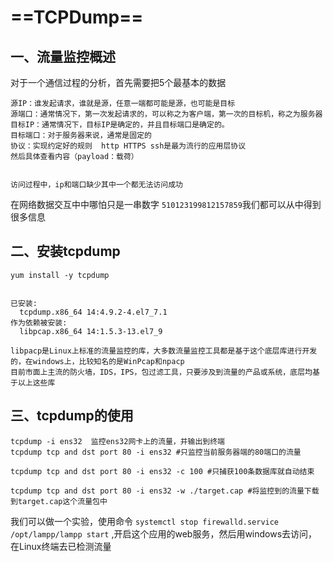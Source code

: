 # ==TCPDump==

## 一、流量监控概述

对于一个通信过程的分析，首先需要把5个最基本的数据

```
源IP：谁发起请求，谁就是源，任意一端都可能是源，也可能是目标
源端口：通常情况下，第一次发起请求的，可以称之为客户端，第一次的目标机，称之为服务器
目标IP：通常情况下，目标IP是确定的，并且目标端口是确定的。
目标端口：对于服务器来说，通常是固定的
协议：实现约定好的规则  http HTTPS ssh是最为流行的应用层协议
然后具体查看内容（payload：载荷）


访问过程中，ip和端口缺少其中一个都无法访问成功
```

在网络数据交互中中哪怕只是一串数字 `510123199812157859`我们都可以从中得到很多信息

## 二、安装tcpdump

```
yum install -y tcpdump


已安装:
  tcpdump.x86_64 14:4.9.2-4.el7_7.1                                                                            
作为依赖被安装:
  libpcap.x86_64 14:1.5.3-13.el7_9 
  
libpacp是Linux上标准的流量监控的库，大多数流量监控工具都是基于这个底层库进行开发的，在windows上，比较知名的是WinPcap和npacp
目前市面上主流的防火墙，IDS，IPS，包过滤工具，只要涉及到流量的产品或系统，底层均基于以上这些库
```

## 三、tcpdump的使用

```
tcpdump -i ens32  监控ens32网卡上的流量，并输出到终端
tcpdump tcp and dst port 80 -i ens32 #只监控当前服务器端的80端口的流量

tcpdump tcp and dst port 80 -i ens32 -c 100 #只捕获100条数据库就自动结束

tcpdump tcp and dst port 80 -i ens32 -w ./target.cap #将监控到的流量下载到target.cap这个流量包中

```

我们可以做一个实验，使用命令  `systemctl stop firewalld.service` `/opt/lampp/lampp start` ,开启这个应用的web服务，然后用windows去访问，在Linux终端去已检测流量